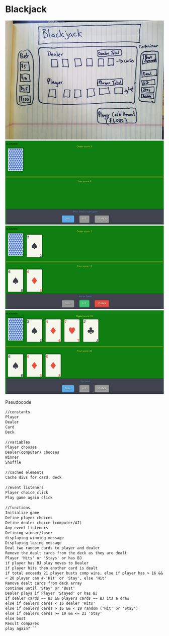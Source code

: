 # Blackjack

![Image Description](imgs/wire-frame.jpg)
![Image Description](imgs/Initialized.png)
![Image Description](imgs/game-play.png)
![Image Description](imgs/end-game.png)

Pseudocode

```
//constants
Player
Dealer
Card
Deck

//variables
Player chooses
Dealer(computer) chooses
Winner
Shuffle

//cached elements
Cache divs for card, deck

//event listeners
Player choice click
Play game again click

//functions
Initialize game
Define player choices 
Define dealer choice (computer/AI)
Any event listeners
Defining winner/loser
displaying winning message
Displaying losing message
Deal two random cards to player and dealer
Remove the dealt cards from the deck as they are dealt
Player 'Hits' or 'Stays' or has BJ
if player has BJ play moves to Dealer
if player hits then another card is dealt
if total exceeds 21 player busts comp wins, else if player has > 16 && < 20 player can #-'Hit' or 'Stay', else 'Hit' 
Remove dealt cards from deck array
continue until 'Stay' or 'Bust'
Dealer plays if Player 'Stayed' or has BJ
if dealer cards == BJ && players cards == BJ its a draw
else if dealers cards < 16 dealer 'Hits'
else if dealers cards > 16 && < 19 random ('Hit' or 'Stay')
else if dealers cards >= 19 && <= 21 'Stay'
else bust 
Result compares 
play again?```
